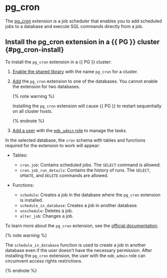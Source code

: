 # pg_cron

The [pg_cron](https://github.com/citusdata/pg_cron) extension is a job scheduler that enables you to add scheduled jobs to a database and execute SQL commands directly from a job.

## Install the pg_cron extension in a {{ PG }} cluster {#pg_cron-install}

To install the `pg_cron` extension in a {{ PG }} cluster:

1. [Enable the shared library](./cluster-extensions.md#libraries-connection) with the name `pg_cron` for a cluster.
1. [Add](./cluster-extensions.md#update-extensions) the `pg_cron` extension to one of the databases. You cannot enable the extension for two databases.

   {% note warning %}

   Installing the `pg_cron` extension will cause {{ PG }} to restart sequentially on all cluster hosts.

   {% endnote %}

1. [Add a user](../grant.md#grant-privilege) with the [`mdb_admin` role](../../concepts/roles.md#mdb-admin) to manage the tasks.

In the selected database, the `cron` schema with tables and functions required for the extension to work will appear:

* Tables:

   * `cron.job`: Contains scheduled jobs. The `SELECT` command is allowed.
   * `cron.job_run_details`: Contains the history of runs. The `SELECT`, `UPDATE`, and `DELETE` commands are allowed.

* Functions:

   * `schedule`: Creates a job in the database where the `pg_cron` extension is installed.
   * `schedule_in_database`: Creates a job in another database.
   * `unschedule`: Deletes a job.
   * `alter_job`: Changes a job.

To learn more about the `pg_cron` extension, see the [official documentation](https://github.com/citusdata/pg_cron).

{% note warning %}

The `schedule_in_database` function is used to create a job in another database even if the user doesn't have the necessary permission. After installing the `pg_cron` extension, the user with the `mdb_admin` role can circumvent access rights restrictions.

{% endnote %}
